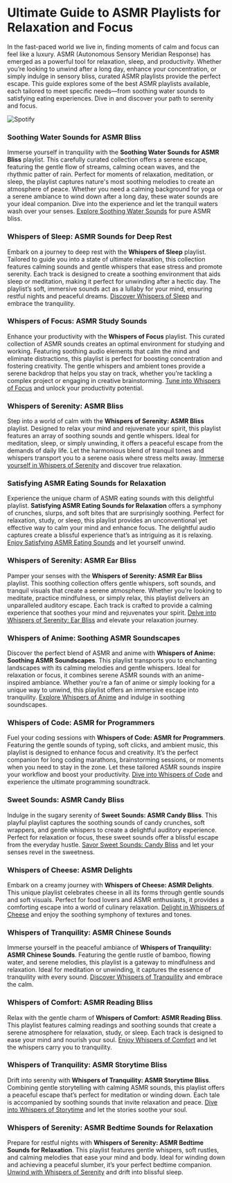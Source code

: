 # Ultimate Guide to ASMR Playlists for Relaxation and Focus


In the fast-paced world we live in, finding moments of calm and focus can feel like a luxury. ASMR (Autonomous Sensory Meridian Response) has emerged as a powerful tool for relaxation, sleep, and productivity. Whether you’re looking to unwind after a long day, enhance your concentration, or simply indulge in sensory bliss, curated ASMR playlists provide the perfect escape. This guide explores some of the best ASMR playlists available, each tailored to meet specific needs—from soothing water sounds to satisfying eating experiences. Dive in and discover your path to serenity and focus.

![Spotify](https://github.com/user-attachments/assets/8799fa8d-eae5-45e4-b02c-9924ed266fbe)

### Soothing Water Sounds for ASMR Bliss

Immerse yourself in tranquility with the **Soothing Water Sounds for ASMR Bliss** playlist. This carefully curated collection offers a serene escape, featuring the gentle flow of streams, calming ocean waves, and the rhythmic patter of rain. Perfect for moments of relaxation, meditation, or sleep, the playlist captures nature's most soothing melodies to create an atmosphere of peace. Whether you need a calming background for yoga or a serene ambiance to wind down after a long day, these water sounds are your ideal companion. Dive into the experience and let the tranquil waters wash over your senses. [Explore Soothing Water Sounds](https://open.spotify.com/playlist/1FnRyN7A2usmiz8cU4GT32) for pure ASMR bliss.



### Whispers of Sleep: ASMR Sounds for Deep Rest

Embark on a journey to deep rest with the **Whispers of Sleep** playlist. Tailored to guide you into a state of ultimate relaxation, this collection features calming sounds and gentle whispers that ease stress and promote serenity. Each track is designed to create a soothing environment that aids sleep or meditation, making it perfect for unwinding after a hectic day. The playlist’s soft, immersive sounds act as a lullaby for your mind, ensuring restful nights and peaceful dreams. [Discover Whispers of Sleep](https://open.spotify.com/playlist/6gL3DdhVR479TzmQFPZImH) and embrace the tranquility.



### Whispers of Focus: ASMR Study Sounds

Enhance your productivity with the **Whispers of Focus** playlist. This curated collection of ASMR sounds creates an optimal environment for studying and working. Featuring soothing audio elements that calm the mind and eliminate distractions, this playlist is perfect for boosting concentration and fostering creativity. The gentle whispers and ambient tones provide a serene backdrop that helps you stay on track, whether you’re tackling a complex project or engaging in creative brainstorming. [Tune into Whispers of Focus](https://open.spotify.com/playlist/048E6JiSrs8GHaBBSSYJ8B) and unlock your productivity potential.



### Whispers of Serenity: ASMR Bliss

Step into a world of calm with the **Whispers of Serenity: ASMR Bliss** playlist. Designed to relax your mind and rejuvenate your spirit, this playlist features an array of soothing sounds and gentle whispers. Ideal for meditation, sleep, or simply unwinding, it offers a peaceful escape from the demands of daily life. Let the harmonious blend of tranquil tones and whispers transport you to a serene oasis where stress melts away. [Immerse yourself in Whispers of Serenity](https://open.spotify.com/playlist/6gUf01VYoRdBoE9eSlXMWL) and discover true relaxation.



### Satisfying ASMR Eating Sounds for Relaxation

Experience the unique charm of ASMR eating sounds with this delightful playlist. **Satisfying ASMR Eating Sounds for Relaxation** offers a symphony of crunches, slurps, and soft bites that are surprisingly soothing. Perfect for relaxation, study, or sleep, this playlist provides an unconventional yet effective way to calm your mind and enhance focus. The delightful audio captures create a blissful experience that’s as intriguing as it is relaxing. [Enjoy Satisfying ASMR Eating Sounds](https://open.spotify.com/playlist/1APCp43J0QwTkpoxRu3MFf) and let yourself unwind.



### Whispers of Serenity: ASMR Ear Bliss

Pamper your senses with the **Whispers of Serenity: ASMR Ear Bliss** playlist. This soothing collection offers gentle whispers, soft sounds, and tranquil visuals that create a serene atmosphere. Whether you’re looking to meditate, practice mindfulness, or simply relax, this playlist delivers an unparalleled auditory escape. Each track is crafted to provide a calming experience that soothes your mind and rejuvenates your spirit. [Delve into Whispers of Serenity: Ear Bliss](https://open.spotify.com/playlist/0Bl7lNA2V7HLmB7Hwktt6S) and elevate your relaxation journey.



### Whispers of Anime: Soothing ASMR Soundscapes

Discover the perfect blend of ASMR and anime with **Whispers of Anime: Soothing ASMR Soundscapes**. This playlist transports you to enchanting landscapes with its calming melodies and gentle whispers. Ideal for relaxation or focus, it combines serene ASMR sounds with an anime-inspired ambiance. Whether you’re a fan of anime or simply looking for a unique way to unwind, this playlist offers an immersive escape into tranquility. [Explore Whispers of Anime](https://open.spotify.com/playlist/7k9aPlwv99VVG90ojneDK7) and indulge in soothing soundscapes.



### Whispers of Code: ASMR for Programmers

Fuel your coding sessions with **Whispers of Code: ASMR for Programmers**. Featuring the gentle sounds of typing, soft clicks, and ambient music, this playlist is designed to enhance focus and creativity. It’s the perfect companion for long coding marathons, brainstorming sessions, or moments when you need to stay in the zone. Let these tailored ASMR sounds inspire your workflow and boost your productivity. [Dive into Whispers of Code](https://open.spotify.com/playlist/6J750yM7VJ39uTcvRKnUmM) and experience the ultimate programming soundtrack.



### Sweet Sounds: ASMR Candy Bliss

Indulge in the sugary serenity of **Sweet Sounds: ASMR Candy Bliss**. This playful playlist captures the soothing sounds of candy crunches, soft wrappers, and gentle whispers to create a delightful auditory experience. Perfect for relaxation or focus, these sweet sounds offer a blissful escape from the everyday hustle. [Savor Sweet Sounds: Candy Bliss](https://open.spotify.com/playlist/19F27es4oT0Yk2HQ7XPfHS) and let your senses revel in the sweetness.



### Whispers of Cheese: ASMR Delights

Embark on a creamy journey with **Whispers of Cheese: ASMR Delights**. This unique playlist celebrates cheese in all its forms through gentle sounds and soft visuals. Perfect for food lovers and ASMR enthusiasts, it provides a comforting escape into a world of culinary relaxation. [Delight in Whispers of Cheese](https://open.spotify.com/playlist/1wX4YVwMJomVcqgrZJVoEm) and enjoy the soothing symphony of textures and tones.



### Whispers of Tranquility: ASMR Chinese Sounds

Immerse yourself in the peaceful ambiance of **Whispers of Tranquility: ASMR Chinese Sounds**. Featuring the gentle rustle of bamboo, flowing water, and serene melodies, this playlist is a gateway to mindfulness and relaxation. Ideal for meditation or unwinding, it captures the essence of tranquility with every sound. [Discover Whispers of Tranquility](https://open.spotify.com/playlist/6XA20GTQMUeobj6u8PDfgM) and embrace the calm.



### Whispers of Comfort: ASMR Reading Bliss

Relax with the gentle charm of **Whispers of Comfort: ASMR Reading Bliss**. This playlist features calming readings and soothing sounds that create a serene atmosphere for relaxation, study, or sleep. Each track is designed to ease your mind and nourish your soul. [Enjoy Whispers of Comfort](https://open.spotify.com/playlist/454e0pL4XOj3KwUTyjreYK) and let the whispers carry you to tranquility.



### Whispers of Tranquility: ASMR Storytime Bliss

Drift into serenity with **Whispers of Tranquility: ASMR Storytime Bliss**. Combining gentle storytelling with calming ASMR sounds, this playlist offers a peaceful escape that’s perfect for meditation or winding down. Each tale is accompanied by soothing sounds that invite relaxation and peace. [Dive into Whispers of Storytime](https://open.spotify.com/playlist/44tGDpKtahvfH1wp49ir2I) and let the stories soothe your soul.



### Whispers of Serenity: ASMR Bedtime Sounds for Relaxation

Prepare for restful nights with **Whispers of Serenity: ASMR Bedtime Sounds for Relaxation**. This playlist features gentle whispers, soft rustles, and calming melodies that ease your mind and body. Ideal for winding down and achieving a peaceful slumber, it’s your perfect bedtime companion. [Unwind with Whispers of Serenity](https://open.spotify.com/playlist/1NVvU9dXByHgLNsRMqFzcz) and drift into blissful sleep.

